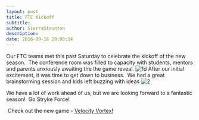 ```yaml
---
layout: post
title: FTC Kickoff
subtitle:
author: SierraStaunton
description:
date: 2016-09-16 20:08:14
---
```


Our FTC teams met this past Saturday to celebrate the kickoff of the new season.  The conference room was filled to capacity with students, mentors and parents anxiously awaiting the the game reveal. ![1](/wp-content/uploads/2016/09/1-300x200.jpg)d After our initial excitement, it was time to get down to business.  We had a great brainstorming session and kids left buzzing with ideas ![2](http://strykeforce.org/wp-content/uploads/2016/09/2-300x200.jpg)

We have a lot of work ahead of us, but we are looking forward to a fantastic season!  Go Stryke Force!

 Check out the new game - [Velocity Vortex!](https://www.youtube.com/watch?v=6Eyk5CJg41A)
